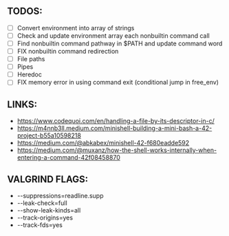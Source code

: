 ## TODOS:
- [ ] Convert environment into array of strings
- [ ] Check and update environment array each nonbuiltin command call
- [ ] Find nonbuiltin command pathway in $PATH and update command word
- [ ] FIX nonbuiltin command redirection
- [ ] File paths
- [ ] Pipes
- [ ] Heredoc
- [ ] FIX memory error in using command exit (conditional jump in free_env)

## LINKS:
- https://www.codequoi.com/en/handling-a-file-by-its-descriptor-in-c/
- https://m4nnb3ll.medium.com/minishell-building-a-mini-bash-a-42-project-b55a10598218
- https://medium.com/@abkabex/minishell-42-f680eadde592
- https://medium.com/@muxanz/how-the-shell-works-internally-when-entering-a-command-42f08458870

## VALGRIND FLAGS:
- --suppressions=readline.supp
- --leak-check=full
- --show-leak-kinds=all
- --track-origins=yes
- --track-fds=yes
